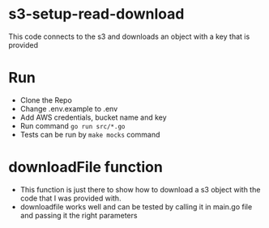 # s3-setup-read-download

This code connects to the s3 and downloads an object with a key that is provided

# Run

- Clone the Repo
- Change .env.example to .env
- Add AWS credentials, bucket name and key
- Run command ```go run src/*.go```
- Tests can be run by ```make mocks``` command


# downloadFile function
- This function is just there to show how to download a s3 object with the code that I was provided with. 
- downloadfile works well and can be tested by calling it in  main.go file and passing it the right parameters
